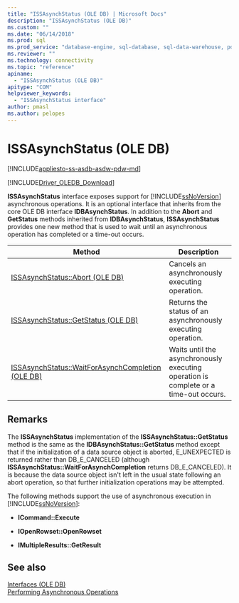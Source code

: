 ```yaml
---
title: "ISSAsynchStatus (OLE DB) | Microsoft Docs"
description: "ISSAsynchStatus (OLE DB)"
ms.custom: ""
ms.date: "06/14/2018"
ms.prod: sql
ms.prod_service: "database-engine, sql-database, sql-data-warehouse, pdw"
ms.reviewer: ""
ms.technology: connectivity
ms.topic: "reference"
apiname: 
  - "ISSAsynchStatus (OLE DB)"
apitype: "COM"
helpviewer_keywords: 
  - "ISSAsynchStatus interface"
author: pmasl
ms.author: pelopes
---
```

# ISSAsynchStatus (OLE DB)
[!INCLUDE[appliesto-ss-asdb-asdw-pdw-md](../../../includes/appliesto-ss-asdb-asdw-pdw-md.md)]

[!INCLUDE[Driver_OLEDB_Download](../../../includes/driver_oledb_download.md)]

  **ISSAsynchStatus** interface exposes support for [!INCLUDE[ssNoVersion](../../../includes/ssnoversion-md.md)] asynchronous operations. It is an optional interface that inherits from the core OLE DB interface **IDBAsynchStatus**. In addition to the **Abort** and **GetStatus** methods inherited from **IDBAsynchStatus**, **ISSAsynchStatus** provides one new method that is used to wait until an asynchronous operation has completed or a time-out occurs.  
  
|Method|Description|  
|------------|-----------------|  
|[ISSAsynchStatus::Abort &#40;OLE DB&#41;](../../oledb/ole-db-interfaces/issasynchstatus-abort-ole-db.md)|Cancels an asynchronously executing operation.|  
|[ISSAsynchStatus::GetStatus &#40;OLE DB&#41;](../../oledb/ole-db-interfaces/issasynchstatus-getstatus-ole-db.md)|Returns the status of an asynchronously executing operation.|  
|[ISSAsynchStatus::WaitForAsynchCompletion &#40;OLE DB&#41;](../../oledb/ole-db-interfaces/issasynchstatus-waitforasynchcompletion-ole-db.md)|Waits until the asynchronously executing operation is complete or a time-out occurs.|  
  
## Remarks  
 The **ISSAsynchStatus** implementation of the **ISSAsynchStatus::GetStatus** method is the same as the **IDBAsynchStatus::GetStatus** method except that if the initialization of a data source object is aborted, E_UNEXPECTED is returned rather than DB_E_CANCELED (although **ISSAsynchStatus::WaitForAsynchCompletion** returns DB_E_CANCELED). It is because the data source object isn't left in the usual state following an abort operation, so that further initialization operations may be attempted.  
  
 The following methods support the use of asynchronous execution in [!INCLUDE[ssNoVersion](../../../includes/ssnoversion-md.md)]:  
  
-   **ICommand::Execute**  
  
-   **IOpenRowset::OpenRowset**  
  
-   **IMultipleResults::GetResult**  
  
## See also  
 [Interfaces &#40;OLE DB&#41;](../../oledb/ole-db-interfaces/oledb-driver-for-sql-server-ole-db-interfaces.md)    
 [Performing Asynchronous Operations](../../oledb/features/performing-asynchronous-operations.md)  
  
  
